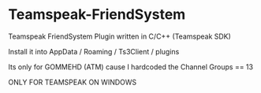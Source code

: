 # Teamspeak-FriendSystem
Teamspeak FriendSystem Plugin written in C/C++ (Teamspeak SDK)

Install it into AppData / Roaming / Ts3Client / plugins

Its only for GOMMEHD (ATM) cause I hardcoded the Channel Groups == 13

ONLY FOR TEAMSPEAK ON WINDOWS
